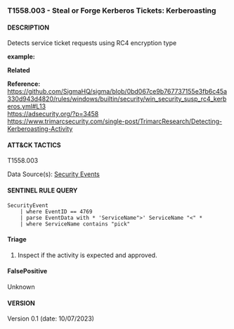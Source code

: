 ### T1558.003 - Steal or Forge Kerberos Tickets: Kerberoasting     

####  DESCRIPTION  
Detects service ticket requests using RC4 encryption type   
  
**example:**   


**Related**  


**Reference:**  
https://github.com/SigmaHQ/sigma/blob/0bd067ce9b767737155e3fb6c45a330d943d4820/rules/windows/builtin/security/win_security_susp_rc4_kerberos.yml#L13   
https://adsecurity.org/?p=3458   
https://www.trimarcsecurity.com/single-post/TrimarcResearch/Detecting-Kerberoasting-Activity   

####  ATT&CK TACTICS<br>
T1558.003   

Data Source(s): [Security Events](https://attack.mitre.org/datasources/DS0026/)  

#### SENTINEL RULE QUERY<br>

~~~
SecurityEvent 
    | where EventID == 4769 
    | parse EventData with * 'ServiceName">' ServiceName "<" * 
    | where ServiceName contains "pick"
~~~

#### Triage

1. Inspect if the activity is expected and approved.   

#### FalsePositive  
Unknown 

#### VERSION
Version 0.1 (date: 10/07/2023)
